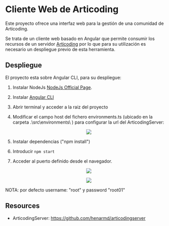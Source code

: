 
# Cliente Web de Articoding

 Este proyecto ofrece una interfaz web para la gestión de una comunidad de Articoding.
 
 Se trata de un cliente web basado en Angular que permite consumir los recursos de un servidor [Articoding](https://github.com/henarmd/articodingserver) por lo que para su utilización es necesario un despliegue previo de esta herramienta.


## Despliegue

El proyecto esta sobre Angular CLI, para su despliegue:

1. Instalar NodeJs [NodeJs Official Page](https://nodejs.org/en).

2. Instalar [Angular CLI](https://github.com/angular/angular-cli)

3. Abrir terminal y acceder a la raiz del proyecto

5. Modificar el campo host del fichero environments.ts (ubicado en la carpeta .\src\environments\ ) para configurar la url del ArticodingServer:
     <p align="center">
    <img src="https://github.com/CesarCRP97/articodingclient/">
    </p>

6. Instalar dependencias ("npm install")

7. Introducir ```npm start```

8. Acceder al puerto definido desde el navegador.
    <p align="center">
    <img src="https://github.com/CesarCRP97/articodingclient/">
    </p>

    <p align="center">
    <img src="https://github.com/CesarCRP97/articodingclient/">
    </p>


NOTA: por defecto username: "root" y password "root01"


## Resources

- ArticodingServer: <https://github.com/henarmd/articodingserver>
